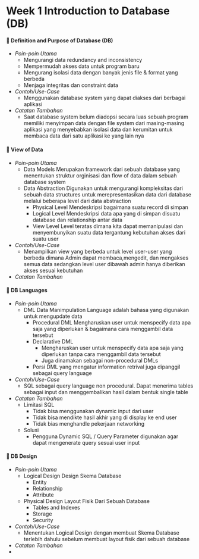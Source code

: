 # Week 1 Introduction to Database (DB)

#### 📍 Definition and Purpose of Database (DB)
- _Poin-poin Utama_
	- Mengurangi data redundancy and inconsistency
	- Mempermudah akses data untuk program baru
	- Mengurang isolasi data dengan banyak jenis file & format yang berbeda
	- Menjaga integritas dan constraint data
- _Contoh/Use-Case_
	- Menggunakan database system yang dapat diakses dari berbagai aplikasi
- _Catatan Tambahan_
	- Saat database system belum diadopsi secara luas sebuah program memiliki menyimpan data dengan file system dari masing-masing aplikasi yang menyebabkan isolasi data dan kerumitan untuk membaca data dari satu aplikasi ke yang lain nya
#### 📍 View of Data
- _Poin-poin Utama_
	- Data Models
		Merupakan framework dari sebuah database yang menentukan struktur orginisasi dan flow of data dalam sebuah database system
	- Data Abstraction
		Digunakan untuk mengurangi kompleksitas dari sebuah data structures untuk merepresentasikan data dari database melalui beberapa level dari data abstraction
		- Physical Level
			Mendeskripsi bagaimana suatu record di simpan
		- Logical Level
			Mendeskripsi data apa yang di simpan disuatu database dan relationship antar data
		- View Level
			Level teratas dimana kita dapat memanipulasi dan menyembunyikan suatu data tergantung kebutuhan akses dari suatu user
- _Contoh/Use-Case_
	- Menampilkan view yang berbeda untuk level user-user yang berbeda dimana Admin dapat membaca,mengedit, dan mengakses semua data sedangkan level user dibawah admin hanya diberikan akses sesuai kebutuhan
- _Catatan Tambahan_
#### 📍 DB Languages
- _Poin-poin Utama_
	- DML Data Manimpulation Language adalah bahasa yang digunakan untuk mengupdate data
		- Procedural DML
			Mengharuskan user untuk menspecify data apa saja yang diperlukan & bagaimana cara menggambil data tersebut
		- Declarative DML
			- Mengharuskan user untuk menspecify data apa saja yang diperlukan tanpa cara menggambil data tersebut
			- Juga dinamakan sebagai non-procedural DMLs
		- Porsi DML yang mengatur information retrival juga dipanggil sebagai query language
- _Contoh/Use-Case_
	- SQL sebagai query language non procedural. Dapat menerima tables sebagai input dan menggembalikan hasil dalam bentuk single table
- _Catatan Tambahan_
	- Limitasi SQL
		- Tidak bisa menggunakan dynamic input dari user
		- Tidak bisa mendikte hasil akhir yang di display ke end user
		- Tidak bias menghandle pekerjaan networking
	- Solusi
		- Pengguna Dynamic SQL / Query Parameter digunakan agar dapat mengenerate query sesuai user input
#### 📍 DB Design
- _Poin-poin Utama_
	- Logical Design
		Design Skema Database
		- Entity
		- Relationship
		- Attribute
	- Physical Design
		Layout Fisik Dari Sebuah Database
		- Tables and Indexes
		- Storage
		- Security
- _Contoh/Use-Case_
	- Menentukan Logical Design dengan membuat Skema Database terlebih dahulu sebelum membuat layout fisik dari sebuah database
- _Catatan Tambahan_
- 
